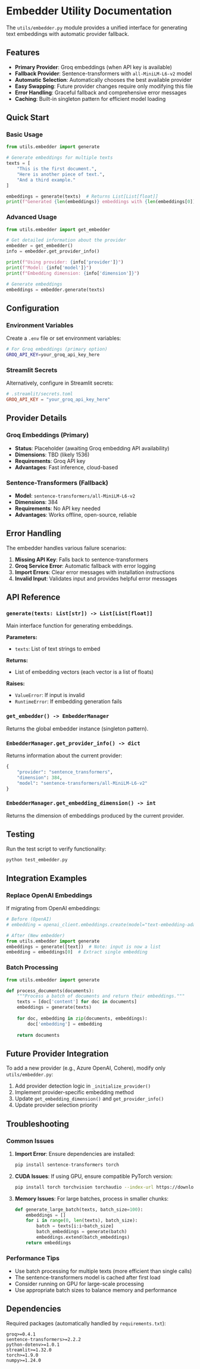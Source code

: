 # Embedder Utility Documentation

The `utils/embedder.py` module provides a unified interface for generating text embeddings with automatic provider fallback.

## Features

- **Primary Provider**: Groq embeddings (when API key is available)
- **Fallback Provider**: Sentence-transformers with `all-MiniLM-L6-v2` model
- **Automatic Selection**: Automatically chooses the best available provider
- **Easy Swapping**: Future provider changes require only modifying this file
- **Error Handling**: Graceful fallback and comprehensive error messages
- **Caching**: Built-in singleton pattern for efficient model loading

## Quick Start

### Basic Usage

```python
from utils.embedder import generate

# Generate embeddings for multiple texts
texts = [
    "This is the first document.",
    "Here is another piece of text.",
    "And a third example."
]

embeddings = generate(texts)  # Returns List[List[float]]
print(f"Generated {len(embeddings)} embeddings with {len(embeddings[0])} dimensions each")
```

### Advanced Usage

```python
from utils.embedder import get_embedder

# Get detailed information about the provider
embedder = get_embedder()
info = embedder.get_provider_info()

print(f"Using provider: {info['provider']}")
print(f"Model: {info['model']}")
print(f"Embedding dimension: {info['dimension']}")

# Generate embeddings
embeddings = embedder.generate(texts)
```

## Configuration

### Environment Variables

Create a `.env` file or set environment variables:

```bash
# For Groq embeddings (primary option)
GROQ_API_KEY=your_groq_api_key_here
```

### Streamlit Secrets

Alternatively, configure in Streamlit secrets:

```toml
# .streamlit/secrets.toml
GROQ_API_KEY = "your_groq_api_key_here"
```

## Provider Details

### Groq Embeddings (Primary)
- **Status**: Placeholder (awaiting Groq embedding API availability)
- **Dimensions**: TBD (likely 1536)
- **Requirements**: Groq API key
- **Advantages**: Fast inference, cloud-based

### Sentence-Transformers (Fallback)
- **Model**: `sentence-transformers/all-MiniLM-L6-v2`
- **Dimensions**: 384
- **Requirements**: No API key needed
- **Advantages**: Works offline, open-source, reliable

## Error Handling

The embedder handles various failure scenarios:

1. **Missing API Key**: Falls back to sentence-transformers
2. **Groq Service Error**: Automatic fallback with error logging
3. **Import Errors**: Clear error messages with installation instructions
4. **Invalid Input**: Validates input and provides helpful error messages

## API Reference

### `generate(texts: List[str]) -> List[List[float]]`

Main interface function for generating embeddings.

**Parameters:**
- `texts`: List of text strings to embed

**Returns:**
- List of embedding vectors (each vector is a list of floats)

**Raises:**
- `ValueError`: If input is invalid
- `RuntimeError`: If embedding generation fails

### `get_embedder() -> EmbedderManager`

Returns the global embedder instance (singleton pattern).

### `EmbedderManager.get_provider_info() -> dict`

Returns information about the current provider:

```python
{
    "provider": "sentence_transformers",
    "dimension": 384,
    "model": "sentence-transformers/all-MiniLM-L6-v2"
}
```

### `EmbedderManager.get_embedding_dimension() -> int`

Returns the dimension of embeddings produced by the current provider.

## Testing

Run the test script to verify functionality:

```bash
python test_embedder.py
```

## Integration Examples

### Replace OpenAI Embeddings

If migrating from OpenAI embeddings:

```python
# Before (OpenAI)
# embedding = openai_client.embeddings.create(model="text-embedding-ada-002", input=text)

# After (New embedder)
from utils.embedder import generate
embeddings = generate([text])  # Note: input is now a list
embedding = embeddings[0]  # Extract single embedding
```

### Batch Processing

```python
from utils.embedder import generate

def process_documents(documents):
    """Process a batch of documents and return their embeddings."""
    texts = [doc['content'] for doc in documents]
    embeddings = generate(texts)
    
    for doc, embedding in zip(documents, embeddings):
        doc['embedding'] = embedding
    
    return documents
```

## Future Provider Integration

To add a new provider (e.g., Azure OpenAI, Cohere), modify only `utils/embedder.py`:

1. Add provider detection logic in `_initialize_provider()`
2. Implement provider-specific embedding method
3. Update `get_embedding_dimension()` and `get_provider_info()`
4. Update provider selection priority

## Troubleshooting

### Common Issues

1. **Import Error**: Ensure dependencies are installed:
   ```bash
   pip install sentence-transformers torch
   ```

2. **CUDA Issues**: If using GPU, ensure compatible PyTorch version:
   ```bash
   pip install torch torchvision torchaudio --index-url https://download.pytorch.org/whl/cu118
   ```

3. **Memory Issues**: For large batches, process in smaller chunks:
   ```python
   def generate_large_batch(texts, batch_size=100):
       embeddings = []
       for i in range(0, len(texts), batch_size):
           batch = texts[i:i+batch_size]
           batch_embeddings = generate(batch)
           embeddings.extend(batch_embeddings)
       return embeddings
   ```

### Performance Tips

- Use batch processing for multiple texts (more efficient than single calls)
- The sentence-transformers model is cached after first load
- Consider running on GPU for large-scale processing
- Use appropriate batch sizes to balance memory and performance

## Dependencies

Required packages (automatically handled by `requirements.txt`):

```
groq>=0.4.1
sentence-transformers>=2.2.2
python-dotenv>=1.0.1
streamlit>=1.32.0
torch>=1.9.0
numpy>=1.24.0
```
